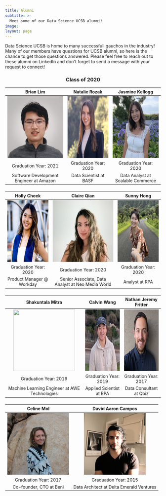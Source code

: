 ```yaml
---
title: Alumni
subtitle: >-
  Meet some of our Data Science UCSB alumni!
image:
layout: page
---
```


Data Science UCSB is home to many successfull gauchos in the industry! Many of our members have questions for UCSB alumni, so here is the chance to get those questions answered. Please feel free to reach out to these alumni on LinkedIn and don't forget to send a message with your request to connect!

<title> Featured Alumni</title>

<center><h3> Class of 2020 </h3></center>

|   Brian Lim   | Natalie Rozak | Jasmine Kellogg |
|  :----------: |  :----------:   |  :----------:  |
| <img src="/images/alumnipics/BrianLim.jpg" width="200" height="200"/>  | <img src="/images/alumnipics/NatalieRozak.jpg" width="200" height="200">  | <img src="/images/alumnipics/jasminekellogg.jpg" width="200" height="200">  |
| Graduation Year: 2021 | Graduation Year: 2020 | Graduation Year: 2020 |
| Software Development Engineer at Amazon | Data Scientist at BASF | Data Analyst at Scalable Commerce |

<center><h3> </h3></center>

| Holly Cheek | Claire Qian | Sunny Hong |
|  :--------: |  :--------: | :--------: |
| <img src="/images/alumnipics/HollyCheek.jpg" width="200" height="200"> | <img src="/images/alumnipics/ClaireQian.jpg" width="200" height="200">  | <img src="/images/alumnipics/SunnyHong.jpg" width="200" height="200">  |
| Graduation Year: 2020 | Graduation Year: 2020 | Graduation Year: 2020 |
| Product Manager @ Workday | Senior Associate, Data Analyst at Neo Media World | Analyst at RPA |


<center><h3> </h3></center>

| Shakuntala Mitra |   Calvin Wang    | Nathan Jeremy Fritter |
|  :-----------:   |  :-----------:   |     :-----------:     |
| <img src="/images/alumnipics/mitra.jpg" width="200" height="200">  | <img src="/images/alumnipics/CalvinWang.jpg" width="200" height="200">  | <img src="/images/alumnipics/NathanFritter.jpg" width="200" height="200">  |
| Graduation Year: 2019 | Graduation Year: 2019 | Graduation Year: 2017 |
| Machine Learning Engineer at AWE Technologies | Applied Scientist at RPA | Data Consultant at Qbiz |


<center><h3>  </h3></center>

|   Celine Mol    |  David Aaron Campos |
|   :---------:   |    :---------:      |
| <img src="/images/alumnipics/CelineMol.jpg" width="200" height="200">  | <img src="/images/alumnipics/DavidCampos.jpg" width="200" height="200">  |
| Graduation Year: 2017 | Graduation Year: 2015 |
| Co-founder, CTO at Beni | Data Architect at Delta Emerald Ventures |